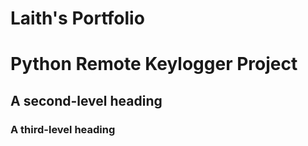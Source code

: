 # Laith's Portfolio
# Python Remote Keylogger Project
## A second-level heading
### A third-level heading
